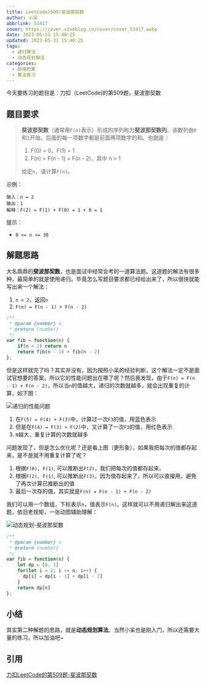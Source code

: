 ```yaml
---
title: LeetCode(509)斐波那契数
author: 小呆
abbrlink: 53417
cover: https://cover.xdxmblog.cn/cover/cover_53417.webp
date: 2023-05-31 15:40:25
updated: 2023-05-31 15:40:25
tags:
  - 递归算法
  - 动态规划算法
categories: 
  - 前端积累
  - 算法练习
---
```


今天要练习的题目是：力扣（LeetCode)的第509题，斐波那契数

## 题目要求

> **斐波那契数**（通常用`F(n)`表示）形成的序列称为**斐波那契数列**。该数列由`0`和`1`开始，后面的每一项数字都是前面两项数字的和。也就是：
>
> 1. F(0) = 0，F(1) = 1
> 2. F(n) = F(n - 1) + F(n - 2)，其中 n > 1
>
> 给定`n`，请计算`F(n)`。

<!--more-->

示例：

```
输入：n = 2
输出：1
解释：F(2) = F(1) + F(0) = 1 + 0 = 1
```

提示：

- `0 <= n <= 30`

## 解题思路

大名鼎鼎的**斐波那契数**，也是面试中经常会考的一道算法题。这道题的解法有很多种，最简单的就是使用递归。毕竟怎么写题目要求都已经给出来了，所以很快就能写出来一个解法：

1. `n < 2`，返回`n`
2. `F(n) = F(n - 1) + F(n - 2)`

```javascript
/**
 * @param {number} n
 * @return {number}
 */
var fib = function(n) {
    if(n < 2) return n
    return fib(n - 1) + fib(n - 2)
};
```

但是这样就完了吗？其实并没有。因为按照小呆的经验判断，这个解法一定不是面试官想要的答案。所以它的性能问题出在哪了呢？然后我发现，由于`F(n) = F(n - 1) + F(n - 2)`，所以当`n`的值越大，递归的次数就越多，就会出现重复的计算，如下图：

![递归的性能问题](https://img.xdxmblog.cn/images/article_53417_01.png)

1. 在`F(5) = F(4) + F(3)`中，计算过一次`F3`的值，用蓝色表示
2. 但是在`F(4) = F(3) + F(2)`中，又计算了一次`F3`的值，用红色表示
3. `N`越大，重复计算的次数就越多

问题发现了，但是怎么优化呢？还是看上图（更形象），如果我把每次的值都存起来，是不是就不用重复计算了呢？

1. 根据`F(0), F(1)`, 可以推断出`F(2)`，我们把每次的值都存起来。
2. 根据`F(2), F(1)`, 可以推断出`F(3)`，因为值存起来了，所以可以直接用，避免了再次计算已推断出的值
3. 最后一次存的值，其实就是`F(n) = F(n - 1) + F(n - 2)`

我们可以用一个数组，下标表示`n`，值表示`F(n)`。这样就可以不用递归解出来这道题，依旧老规矩，一张动图辅助理解：

![动态规划-斐波那契数](https://img.xdxmblog.cn/images/article_53417_02.gif)

```javascript
/**
 * @param {number} n
 * @return {number}
 */
var fib = function(n) {
    let dp = [0, 1]
    for(let i = 2; i <= n; i++) {
      dp[i] = dp[i - 1] + dp[i - 2]
    }
  	return dp[n]
};
```

## 小结

其实第二种解题的思路，就是**动态规划算法**。当然小呆也是刚入门，所以还需要大量的练习。所以加油吧~

## 引用

[力扣LeetCode的第509题-斐波那契数](https://leetcode.cn/problems/fibonacci-number/submissions/)
